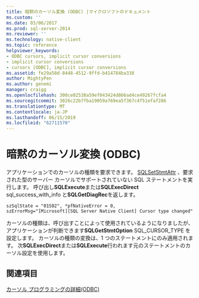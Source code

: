 ```yaml
---
title: 暗黙のカーソル変換 (ODBC) |マイクロソフトのドキュメント
ms.custom: ''
ms.date: 03/06/2017
ms.prod: sql-server-2014
ms.reviewer: ''
ms.technology: native-client
ms.topic: reference
helpviewer_keywords:
- ODBC cursors, implicit cursor conversions
- implicit cursor conversions
- cursors [ODBC], implicit cursor conversions
ms.assetid: fe29a58d-8448-4512-9ffd-b414784ba338
author: MightyPen
ms.author: genemi
manager: craigg
ms.openlocfilehash: 300ce02538a59ef043424d866ad4ce49267fcfa4
ms.sourcegitcommit: 3026c22b7fba19059a769ea5f367c4f51efaf286
ms.translationtype: MT
ms.contentlocale: ja-JP
ms.lasthandoff: 06/15/2019
ms.locfileid: "62711570"
---
```

# <a name="implicit-cursor-conversions-odbc"></a>暗黙のカーソル変換 (ODBC)
  アプリケーションでのカーソルの種類を要求できます。 [SQLSetStmtAttr](../../native-client-odbc-api/sqlsetstmtattr.md) 、要求された型のサーバー カーソルでサポートされていない SQL ステートメントを実行します。 呼び出し**SQLExecute**または**SQLExecDirect** sql_success_with_info と**SQLGetDiagRec**を返します。  
  
```  
szSqlState = "01S02", *pfNativeError = 0,  
szErrorMsg="[Microsoft][SQL Server Native Client] Cursor type changed"  
```  
  
 カーソルの種類は、呼び出すことによって使用されているようになりましたが、アプリケーションが判断できます**SQLGetStmtOption** SQL_CURSOR_TYPE を設定します。 カーソルの種類の変換は、1 つのステートメントにのみ適用されます。 次**SQLExecDirect**または**SQLExecute**行われます元のステートメントのカーソル設定を使用します。  
  
## <a name="see-also"></a>関連項目  
 [カーソル プログラミングの詳細&#40;ODBC&#41;](cursor-programming-details-odbc.md)  
  
  
